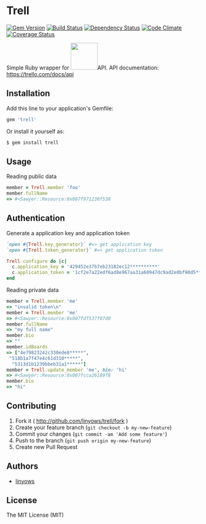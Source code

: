 Trell
=====

[![Gem Version](https://badge.fury.io/rb/trell.png)][gem]
[![Build Status](https://secure.travis-ci.org/linyows/trell.png?branch=master)][travis]
[![Dependency Status](https://gemnasium.com/linyows/trell.png?travis)][gemnasium]
[![Code Climate](https://codeclimate.com/github/linyows/trell.png)][codeclimate]
[![Coverage Status](https://coveralls.io/repos/linyows/trell/badge.png?branch=master)][coveralls]

[gem]: https://rubygems.org/gems/trell
[travis]: http://travis-ci.org/linyows/trell
[gemnasium]: https://gemnasium.com/linyows/trell
[codeclimate]: https://codeclimate.com/github/linyows/trell
[coveralls]: https://coveralls.io/r/linyows/trell

Simple Ruby wrapper for <img src="https://d2k1ftgv7pobq7.cloudfront.net/images/bd87ee916375920ae72dffadbb10d412/logo-blue-lg.png" width="70">API. API documentation: https://trello.com/docs/api

Installation
------------

Add this line to your application's Gemfile:

```ruby
gem 'trell'
```

Or install it yourself as:

```sh
$ gem install trell
```

Usage
-----

Reading public data

```ruby
member = Trell.member 'foo'
member.fullName
=> #<Sawyer::Resource:0x007f971230f538
```

Authentication
--------------

Generate a application key and application token

```ruby
`open #{Trell.key_generator}` #=> get application key
`open #{Trell.token_generator}` #=> get application token

Trell.configure do |c|
  c.application_key = '429452e37b7eb23182ec12**********'
  c.application_token = '1cf2e7a22edf6ad8e967aa31a60947dc9ad2e0bf90d5********************'
end
```
Reading private data

```ruby
member = Trell.member 'me'
=> "invalid token\n"
member = Trell.member 'me'
=> #<Sawyer::Resource:0x007fdf537f07d0
member.fullName
=> "my full name"
member.bio
=> ""
member.idBoards
=> ["4e79823242c330ede8*****",
 "518b1a7f47e4c61d310*****",
  "5313d1b1239bbeb31a1*****"]
member = Trell.update_member 'me', bio: 'hi'
=> #<Sawyer::Resource:0x007fcca26189f8
member.bio
=> "hi"
```

Contributing
------------

1. Fork it ( http://github.com/linyows/trell/fork )
2. Create your feature branch (`git checkout -b my-new-feature`)
3. Commit your changes (`git commit -am 'Add some feature'`)
4. Push to the branch (`git push origin my-new-feature`)
5. Create new Pull Request

Authors
-------

- [linyows](https://github.com/linyows)

License
-------

The MIT License (MIT)
